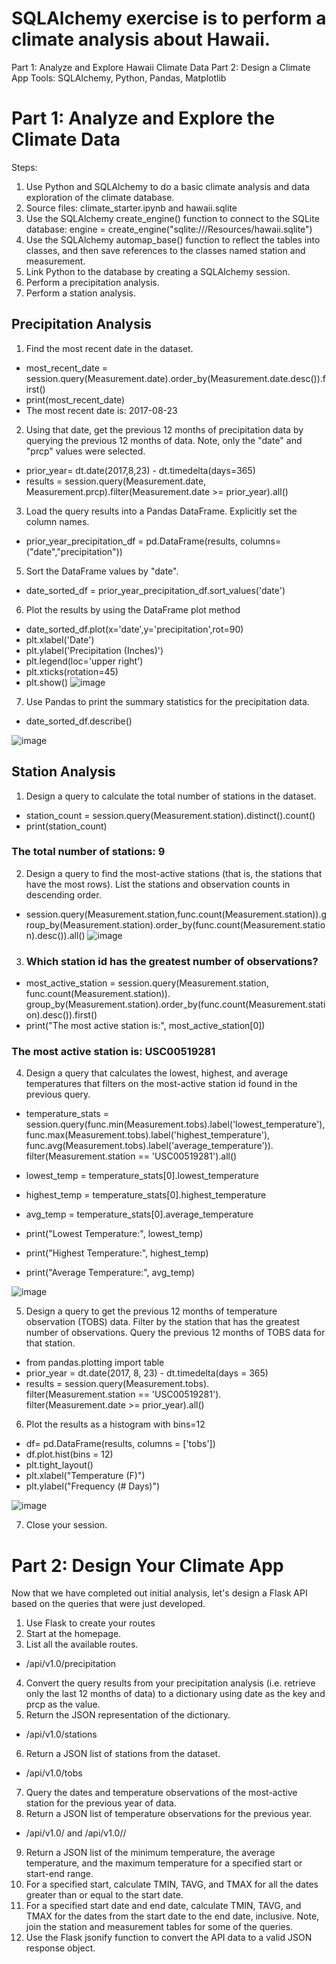 # SQLAlchemy exercise is to perform a climate analysis about Hawaii.   
Part 1: Analyze and Explore Hawaii Climate Data
Part 2: Design a Climate App
Tools: SQLAlchemy, Python, Pandas, Matplotlib

# Part 1: Analyze and Explore the Climate Data
Steps:
1. Use Python and SQLAlchemy to do a basic climate analysis and data exploration of the climate database. 
2. Source files: climate_starter.ipynb and hawaii.sqlite
3. Use the SQLAlchemy create_engine() function to connect to the SQLite database: engine = create_engine("sqlite:///Resources/hawaii.sqlite")
4. Use the SQLAlchemy automap_base() function to reflect the tables into classes, and then save references to the classes named station and measurement.
5. Link Python to the database by creating a SQLAlchemy session.
7. Perform a precipitation analysis.
8. Perform a station analysis.

## Precipitation Analysis
1. Find the most recent date in the dataset.
- most_recent_date = session.query(Measurement.date).order_by(Measurement.date.desc()).first()
- print(most_recent_date)
- The most recent date is:  2017-08-23
2. Using that date, get the previous 12 months of precipitation data by querying the previous 12 months of data.  Note, only the "date" and "prcp" values were selected.
- prior_year= dt.date(2017,8,23) - dt.timedelta(days=365)
- results = session.query(Measurement.date, Measurement.prcp).filter(Measurement.date >= prior_year).all()
3. Load the query results into a Pandas DataFrame. Explicitly set the column names.
- prior_year_precipitation_df = pd.DataFrame(results, columns=("date","precipitation"))
5. Sort the DataFrame values by "date".
- date_sorted_df = prior_year_precipitation_df.sort_values('date')
6. Plot the results by using the DataFrame plot method
- date_sorted_df.plot(x='date',y='precipitation',rot=90)
- plt.xlabel('Date')
- plt.ylabel('Precipitation (Inches)')
- plt.legend(loc='upper right')
- plt.xticks(rotation=45)
- plt.show()
![image](https://github.com/CMccormick0003/sqlalchemy-challenge/assets/120672518/627e5d09-ce77-4f39-b1c1-25db90e2e4ef)
7. Use Pandas to print the summary statistics for the precipitation data.
- date_sorted_df.describe()

![image](https://github.com/CMccormick0003/sqlalchemy-challenge/assets/120672518/f742396b-f972-4af4-93fb-490dc033db94)

## Station Analysis
1. Design a query to calculate the total number of stations in the dataset.
- station_count = session.query(Measurement.station).distinct().count()
- print(station_count)
### The total number of stations: 9

2. Design a query to find the most-active stations (that is, the stations that have the most rows). List the stations and observation counts in descending order.
- session.query(Measurement.station,func.count(Measurement.station)).group_by(Measurement.station).order_by(func.count(Measurement.station).desc()).all()
![image](https://github.com/CMccormick0003/sqlalchemy-challenge/assets/120672518/9a538282-44ba-415e-8fab-3eaf122daa32)

3. ### Which station id has the greatest number of observations?
- most_active_station = session.query(Measurement.station, func.count(Measurement.station)).\
    group_by(Measurement.station).order_by(func.count(Measurement.station).desc()).first()
- print("The most active station is:", most_active_station[0])
### The most active station is: USC00519281

4. Design a query that calculates the lowest, highest, and average temperatures that filters on the most-active station id found in the previous query.
- temperature_stats = session.query(func.min(Measurement.tobs).label('lowest_temperature'),
                                  func.max(Measurement.tobs).label('highest_temperature'),
                                  func.avg(Measurement.tobs).label('average_temperature')).\
        filter(Measurement.station == 'USC00519281').all()

- lowest_temp = temperature_stats[0].lowest_temperature
- highest_temp = temperature_stats[0].highest_temperature
- avg_temp = temperature_stats[0].average_temperature

- print("Lowest Temperature:", lowest_temp)
- print("Highest Temperature:", highest_temp)
- print("Average Temperature:", avg_temp)

![image](https://github.com/CMccormick0003/sqlalchemy-challenge/assets/120672518/c5aeaba9-e346-4053-bc33-1e868bd7d673)

5. Design a query to get the previous 12 months of temperature observation (TOBS) data. Filter by the station that has the greatest number of observations. Query the previous 12 months of TOBS data for that station.
- from pandas.plotting import table
- prior_year = dt.date(2017, 8, 23) - dt.timedelta(days = 365)
- results = session.query(Measurement.tobs).\
    filter(Measurement.station == 'USC00519281').\
    filter(Measurement.date >= prior_year).all()
    
6. Plot the results as a histogram with bins=12
- df= pd.DataFrame(results, columns = ['tobs'])
- df.plot.hist(bins = 12)
- plt.tight_layout()
- plt.xlabel("Temperature (F)")
- plt.ylabel("Frequency (# Days)")

![image](https://github.com/CMccormick0003/sqlalchemy-challenge/assets/120672518/e819bf56-da26-4d91-a12a-5d075fd7fd71)

7. Close your session.

# Part 2: Design Your Climate App
Now that we have completed out initial analysis, let's design a Flask API based on the queries that were just developed. 
1. Use Flask to create your routes 
2. Start at the homepage.
3. List all the available routes.
- /api/v1.0/precipitation
4. Convert the query results from your precipitation analysis (i.e. retrieve only the last 12 months of data) to a dictionary using date as the key and prcp as the value.
5. Return the JSON representation of the dictionary.
- /api/v1.0/stations
6. Return a JSON list of stations from the dataset.
- /api/v1.0/tobs
7. Query the dates and temperature observations of the most-active station for the previous year of data.
8. Return a JSON list of temperature observations for the previous year.
- /api/v1.0/<start> and /api/v1.0/<start>/<end>
9. Return a JSON list of the minimum temperature, the average temperature, and the maximum temperature for a specified start or start-end range.
10. For a specified start, calculate TMIN, TAVG, and TMAX for all the dates greater than or equal to the start date.
11. For a specified start date and end date, calculate TMIN, TAVG, and TMAX for the dates from the start date to the end date, inclusive.  Note, join the station and measurement tables for some of the queries.
12. Use the Flask jsonify function to convert the API data to a valid JSON response object.
